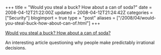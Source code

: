 +++
title = "Would you steal a buck? How about a can of soda?"
date = 2008-04-12T21:22:00Z
updated = 2008-04-12T21:24:42Z
categories = ["Security"]
blogimport = true 
type = "post"
aliases = ["/2008/04/would-you-steal-buck-how-about-can-of.html"]
+++

[Would you steal a buck? How about a can of soda?][mit]

An interesting article questioning why people make predictably irrational decisions.

[mit]: http://web.mit.edu/newsoffice/2008/ariely-tt0409.html
